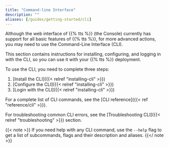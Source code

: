 ```yaml
---
title: "Command-line Interface"
description: ""
aliases: [/guides/getting-started/cli]
---
```


Although the web interface of {{% tts %}} (the Console) currently has support for all basic features of {{% tts %}}, for more advanced actions, you may need to use the Command-Line Interface (CLI). 

This section contains instructions for installing, configuring, and logging in with the CLI, so you can use it with your {{% tts %}} deployment.

<!--more-->

To use the CLI, you need to complete three steps:

1. [Install the CLI]({{< relref "installing-cli" >}})
2. [Configure the CLI]({{< relref "installing-cli" >}})
3. [Login with the CLI]({{< relref "installing-cli" >}})

For a complete list of CLI commands, see the [CLI reference]({{< ref "reference/cli" >}}).

For troubleshooting common CLI errors, see the [Troubleshooting CLI]({{< relref "troubleshooting" >}}) section.

{{< note >}} If you need help with any CLI command, use the `--help` flag to get a list of subcommands, flags and their description and aliases. {{</ note >}}
